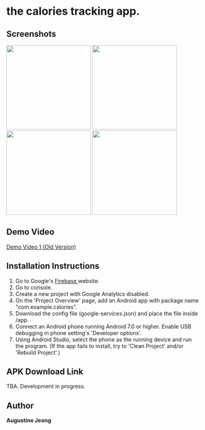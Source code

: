 # the calories tracking app.

## Screenshots 
<div>
<img src="https://user-images.githubusercontent.com/14143525/82431730-e4c7b100-9a43-11ea-920f-5d07571f315a.png" width="220">
<img src="https://user-images.githubusercontent.com/14143525/82431739-e7c2a180-9a43-11ea-9c82-ee787539e7e8.png" width="220">
<img src="https://user-images.githubusercontent.com/14143525/82431754-ec875580-9a43-11ea-8475-4ff16ec2f86e.png" width="220">
<img src="https://user-images.githubusercontent.com/14143525/82431763-eee9af80-9a43-11ea-8684-d84e9afc2b49.png" width="220">
  
## Demo Video
<a href="https://youtu.be/EzsfUTFQwsE"> Demo Video 1 (Old Version) </a>

## Installation Instructions
1. Go to Google's <a href="https://firebase.google.com/"> Firebase </a>website.<br/>
2. Go to console. <br/>
3. Create a new project with Google Analytics disabled. <br/>
4. On the 'Project Overview' page, add an Android app with package name "com.example.calories".
5. Download the config file (google-services.json) and place the file inside /app.
6. Connect an Android phone running Android 7.0 or higher. Enable USB debugging in phone setting's 'Developer options'.
7. Using Android Studio, select the phone as the running device and run the program. (If the app fails to install, try to 'Clean Project' and/or 'Rebuild Project'.) 

## APK Download Link
TBA. Development in progress.

## Author
**Augustine Jeong**
